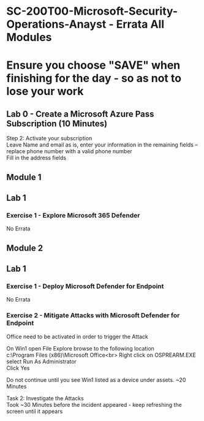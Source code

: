 # SC-200T00-Microsoft-Security-Operations-Anayst - Errata All Modules <br>
# Ensure you choose "SAVE" when finishing for the day - so as not to lose your work<br>

## Lab 0 - Create a Microsoft Azure Pass Subscription (10 Minutes) <br>

Step 2:  Activate your subscription<br>
Leave Name and email as is, enter your information in the remaining fields – replace phone number with a valid phone number<br>
Fill in the address fields<br>

## Module 1<br>

## Lab 1<br>

### Exercise 1 - Explore Microsoft 365 Defender<br>

No Errata<br>

## Module 2<br>

## Lab 1<br>

### Exercise 1 - Deploy Microsoft Defender for Endpoint<br>

No Errata<br>

### Exercise 2 - Mitigate Attacks with Microsoft Defender for Endpoint<br>

Office need to be activated in order to trigger the Attack<br>

On Win1 open File Explore browse to the following location<br>
c:\Program Files (x86)\Microsoft Office\<br>
Right click on OSPREARM.EXE select Run As Administrator<br>
Click Yes<br>

Do not continue until you see Win1 listed as a device under assets.  ~20 Minutes<br>

Task 2: Investigate the Attacks<br>
Took ~30 Minutes before the incident appeared - keep refreshing the screen until it appears<br>

